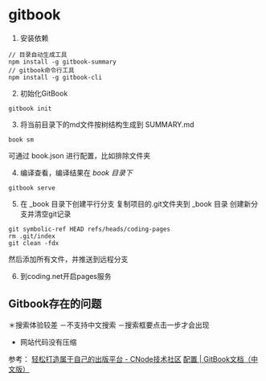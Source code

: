# gitbook

1. 安装依赖
```
// 目录自动生成工具
npm install -g gitbook-summary
// gitbook命令行工具
npm install -g gitbook-cli
```

2. 初始化GitBook
```
gitbook init 
```

3. 将当前目录下的md文件按树结构生成到 SUMMARY.md
```
book sm
```

可通过 book.json 进行配置，比如排除文件夹

4. 编译查看，编译结果在 _book 目录下_
```
gitbook serve
```

5. 在 _book 目录下创建平行分支
复制项目的.git文件夹到 _book 目录
创建新分支并清空git记录
```
git symbolic-ref HEAD refs/heads/coding-pages 
rm .git/index
git clean -fdx 
```
然后添加所有文件，并推送到远程分支

6. 到coding.net开启pages服务

## Gitbook存在的问题
＊搜索体验较差
	－不支持中文搜索
	－搜索框要点击一步才会出现
* 网站代码没有压缩

参考：
[轻松打造属于自己的出版平台 - CNode技术社区](https://cnodejs.org/topic/564558515e7412b625b8befc)
[配置 | GitBook文档（中文版）](https://chrisniael.gitbooks.io/gitbook-documentation/content/format/configuration.html)
